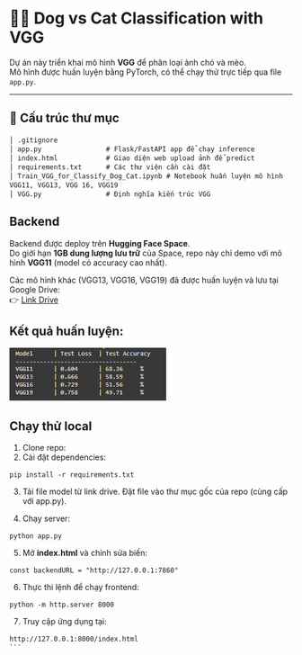 # 🐶🐱 Dog vs Cat Classification with VGG

Dự án này triển khai mô hình **VGG** để phân loại ảnh chó và mèo.  
Mô hình được huấn luyện bằng PyTorch, có thể chạy thử trực tiếp qua file `app.py`.

---

## 📂 Cấu trúc thư mục
```
│ .gitignore
│ app.py                # Flask/FastAPI app để chạy inference
│ index.html            # Giao diện web upload ảnh để predict
│ requirements.txt      # Các thư viện cần cài đặt
│ Train_VGG_for_Classify_Dog_Cat.ipynb # Notebook huấn luyện mô hình VGG11, VGG13, VGG 16, VGG19
│ VGG.py                # Định nghĩa kiến trúc VGG
```

## Backend 
Backend được deploy trên **Hugging Face Space**.  
Do giới hạn **1GB dung lượng lưu trữ** của Space, repo này chỉ demo với mô hình **VGG11** (model có accuracy cao nhất).  

Các mô hình khác (VGG13, VGG16, VGG19) đã được huấn luyện và lưu tại Google Drive:  
👉 [Link Drive](https://drive.google.com/drive/folders/140VgMYWKlfni-tnGeM6yHK0DvkHTp9Lp?usp=sharing)

## Kết quả huấn luyện:
![Results](results.png)

## Chạy thử local

1. Clone repo:
2. Cài đặt dependencies:
```
pip install -r requirements.txt
```
3. Tải file model từ link drive. Đặt file vào thư mục gốc của repo (cùng cấp với app.py).

4. Chạy server:
```
python app.py
```
5. Mở **index.html** và chỉnh sửa biến:
````
const backendURL = "http://127.0.0.1:7860"
````
6. Thực thi lệnh để chạy frontend:
```
python -m http.server 8000
```
7. Truy cập ứng dụng tại:
````
http://127.0.0.1:8000/index.html
```
